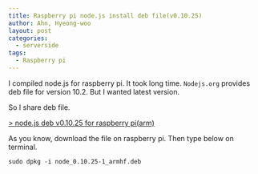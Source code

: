 ```yaml
---
title: Raspberry pi node.js install deb file(v0.10.25)
author: Ahn, Hyeong-woo
layout: post
categories:
  - serverside
tags:
  - Raspberry pi
---
```

I compiled node.js for raspberry pi. It took long time. `Nodejs.org` provides deb file for version 10.2. But I wanted latest version.

So I share deb file.

[> node.js deb v0.10.25 for raspberry pi(arm)][1]

As you know, download the file on raspberry pi. Then type below on terminal.

    sudo dpkg -i node_0.10.25-1_armhf.deb

 [1]: https://drive.google.com/file/d/0B1y-xjZYE3AqWV9jS2NkSWdwT2c/edit?usp=sharing